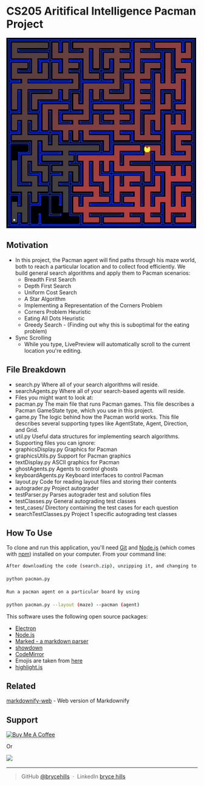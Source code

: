 # CS205 Aritifical Intelligence Pacman Project

<img src="pacman_search/screenshots/maze.png" alt="alt text" width="500" height="500">

## Motivation

* In this project, the Pacman agent will find paths through his maze world, both to reach a particular location and to collect food efficiently. We build general search algorithms and apply them to Pacman scenarios:
  - Breadth First Search
  - Depth First Search
  - Uniform Cost Search
  - A Star Algorithm
  - Implementing a Representation of the Corners Problem
  - Corners Problem Heuristic
  - Eating All Dots Heuristic
  - Greedy Search - (Finding out why this is suboptimal for the eating problem)
* Sync Scrolling
  - While you type, LivePreview will automatically scroll to the current location you're editing.
 
## File Breakdown
* search.py	Where all of your search algorithms will reside.  
* searchAgents.py	Where all of your search-based agents will reside.  
* Files you might want to look at:  
* pacman.py	The main file that runs Pacman games. This file describes a Pacman GameState type, which you use in this project.  
* game.py	The logic behind how the Pacman world works. This file describes several supporting types like AgentState, Agent, Direction, and Grid.  
* util.py	Useful data structures for implementing search algorithms.  
* Supporting files you can ignore:  
* graphicsDisplay.py	Graphics for Pacman  
* graphicsUtils.py	Support for Pacman graphics  
* textDisplay.py	ASCII graphics for Pacman  
* ghostAgents.py	Agents to control ghosts  
* keyboardAgents.py	Keyboard interfaces to control Pacman  
* layout.py	Code for reading layout files and storing their contents  
* autograder.py	Project autograder  
* testParser.py	Parses autograder test and solution files  
* testClasses.py	General autograding test classes  
* test_cases/	Directory containing the test cases for each question  
* searchTestClasses.py	Project 1 specific autograding test classes  

## How To Use

To clone and run this application, you'll need [Git](https://git-scm.com) and [Node.js](https://nodejs.org/en/download/) (which comes with [npm](http://npmjs.com)) installed on your computer. From your command line:

```bash
After downloading the code (search.zip), unzipping it, and changing to the directory, you should be able to play a game of Pacman by typing the following at the command line:

python pacman.py

Run a pacman agent on a particular board by using 

python pacman.py --layout (maze) --pacman (agent)
```


This software uses the following open source packages:

- [Electron](http://electron.atom.io/)
- [Node.js](https://nodejs.org/)
- [Marked - a markdown parser](https://github.com/chjj/marked)
- [showdown](http://showdownjs.github.io/showdown/)
- [CodeMirror](http://codemirror.net/)
- Emojis are taken from [here](https://github.com/arvida/emoji-cheat-sheet.com)
- [highlight.js](https://highlightjs.org/)

## Related

[markdownify-web](https://github.com/amitmerchant1990/markdownify-web) - Web version of Markdownify

## Support

<a href="https://www.buymeacoffee.com/5Zn8Xh3l9" target="_blank"><img src="https://www.buymeacoffee.com/assets/img/custom_images/purple_img.png" alt="Buy Me A Coffee" style="height: 41px !important;width: 174px !important;box-shadow: 0px 3px 2px 0px rgba(190, 190, 190, 0.5) !important;-webkit-box-shadow: 0px 3px 2px 0px rgba(190, 190, 190, 0.5) !important;" ></a>

<p>Or</p> 

<a href="https://www.patreon.com/amitmerchant">
	<img src="https://c5.patreon.com/external/logo/become_a_patron_button@2x.png" width="160">
</a>

---

> GitHub [@brycehills](https://github.com/brycehills) &nbsp;&middot;&nbsp;
> LinkedIn [bryce hills]([https://twitter.com/amit_merchant](https://www.linkedin.com/in/brycehills1/)https://www.linkedin.com/in/brycehills1/)

